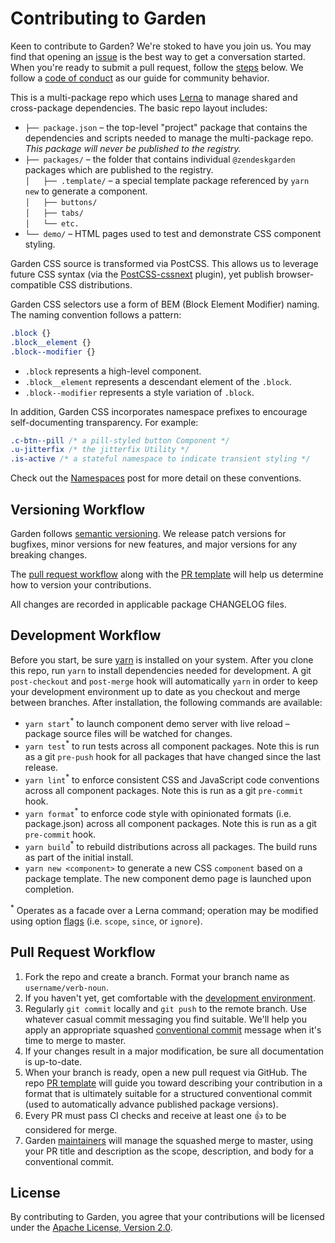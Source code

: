 # Contributing to Garden

Keen to contribute to Garden? We're stoked to have you join us. You may
find that opening an
[issue](https://github.com/zendeskgarden/css-components/issues) is the
best way to get a conversation started. When you're ready to submit a
pull request, follow the [steps](#pull-request-workflow) below. We
follow a [code of conduct](CODE_OF_CONDUCT.md) as our guide for
community behavior.

This is a multi-package repo which uses [Lerna](https://lernajs.io/) to
manage shared and cross-package dependencies. The basic repo layout
includes:

* `├── package.json` – the top-level "project" package that contains
  the dependencies and scripts needed to manage the multi-package repo.
  _This package will never be published to the registry._
* `├── packages/` – the folder that contains individual `@zendeskgarden`
  packages which are published to the registry.<br>
  `│   ├── .template/` – a special template package referenced by `yarn new`
  to generate a component.<br>
  `│   ├── buttons/`<br>
  `│   ├── tabs/`<br>
  `│   └── etc.`
* `└── demo/` – HTML pages used to test and demonstrate CSS component
  styling.

Garden CSS source is transformed via PostCSS. This allows us to leverage
future CSS syntax (via the [PostCSS-cssnext](http://cssnext.io/)
plugin), yet publish browser-compatible CSS distributions.

Garden CSS selectors use a form of BEM (Block Element Modifier) naming.
The naming convention follows a pattern:

```css
.block {}
.block__element {}
.block--modifier {}
```

* `.block` represents a high-level component.
* `.block__element` represents a descendant element of the `.block`.
* `.block--modifier` represents a style variation of `.block`.

In addition, Garden CSS incorporates namespace prefixes to encourage
self-documenting transparency. For example:

```css
.c-btn--pill /* a pill-styled button Component */
.u-jitterfix /* the jitterfix Utility */
.is-active /* a stateful namespace to indicate transient styling */
```

Check out the
[Namespaces](http://csswizardry.com/2015/03/more-transparent-ui-code-with-namespaces/)
post for more detail on these conventions.

## Versioning Workflow

Garden follows [semantic versioning](https://semver.org/). We release
patch versions for bugfixes, minor versions for new features, and major
versions for any breaking changes.

The [pull request workflow](#pull-request-workflow) along with the [PR
template](PULL_REQUEST_TEMPLATE.md) will help us determine how to
version your contributions.

All changes are recorded in applicable package CHANGELOG files.

## Development Workflow

Before you start, be sure [yarn](https://yarnpkg.com/en/) is installed
on your system. After you clone this repo, run `yarn` to install
dependencies needed for development. A git `post-checkout` and
`post-merge` hook will automatically `yarn` in order to keep your
development environment up to date as you checkout and merge between
branches. After installation, the following commands are available:

- `yarn start`<sup>*</sup> to launch component demo server with live
  reload – package source files will be watched for changes.
- `yarn test`<sup>*</sup> to run tests across all component packages.
  Note this is run as a git `pre-push` hook for all packages that have
  changed since the last release.
- `yarn lint`<sup>*</sup> to enforce consistent CSS and JavaScript code
  conventions across all component packages. Note this is run as a git
  `pre-commit` hook.
- `yarn format`<sup>*</sup> to enforce code style with opinionated
  formats (i.e.  package.json) across all component packages. Note this
  is run as a git `pre-commit` hook.
- `yarn build`<sup>*</sup> to rebuild distributions across all packages.
  The build runs as part of the initial install.
- `yarn new <component>` to generate a new CSS `component` based on a
  package template. The new component demo page is launched upon
  completion.

<sup>*</sup> Operates as a facade over a Lerna command; operation may be
modified using option [flags](https://github.com/lerna/lerna#flags)
(i.e.  `scope`, `since`, or `ignore`).

## Pull Request Workflow

1. Fork the repo and create a branch. Format your branch name as
   `username/verb-noun`.
1. If you haven't yet, get comfortable with the [development
   environment](#development-workflow).
1. Regularly `git commit` locally and `git push` to the remote branch.
   Use whatever casual commit messaging you find suitable. We'll help
   you apply an appropriate squashed [conventional
   commit](https://conventionalcommits.org/) message when it's time to
   merge to master.
1. If your changes result in a major modification, be sure all
   documentation is up-to-date.
1. When your branch is ready, open a new pull request via GitHub.
   The repo [PR template](PULL_REQUEST_TEMPLATE.md) will guide you
   toward describing your contribution in a format that is ultimately
   suitable for a structured conventional commit (used to automatically
   advance published package versions).
1. Every PR must pass CI checks and receive at least one :+1: to be
   considered for merge.
1. Garden
   [maintainers](https://github.com/orgs/zendeskgarden/teams/maintainers)
   will manage the squashed merge to master, using your PR title and
   description as the scope, description, and body for a conventional
   commit.

## License

By contributing to Garden, you agree that your contributions will be
licensed under the [Apache License, Version 2.0](../LICENSE.md).
